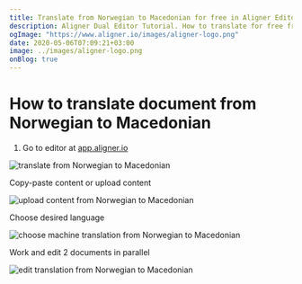```yaml
---
title: Translate from Norwegian to Macedonian for free in Aligner Editor
description: Aligner Dual Editor Tutorial. How to translate for free from Norwegian to Macedonian. Aligner is multilingual document management platform. 
ogImage: "https://www.aligner.io/images/aligner-logo.png"
date: 2020-05-06T07:09:21+03:00
image: ../images/aligner-logo.png
onBlog: true
---
```


# How to translate document from Norwegian to Macedonian

1. Go to editor at [app.aligner.io](https://app.aligner.io "Aligner App web page")

![translate from Norwegian to Macedonian](../aligner-blank-editor.png "translate from Norwegian to Macedonian")

Copy-paste content or upload content

![upload content from Norwegian to Macedonian](../aligner-uploaded-document.png "upload content from Norwegian to Macedonian")

Choose desired language

![choose machine translation from Norwegian to Macedonian](../aligner-language-dropdown.png "choose machine translation from Norwegian to Macedonian")

Work and edit 2 documents in parallel

![edit translation from Norwegian to Macedonian](../aligner-double-sitded-editor.png "edit translation from Norwegian to Macedonian")

